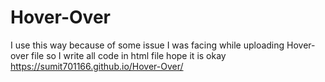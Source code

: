 # Hover-Over
I use this way because of some issue I was facing while uploading Hover-over file so I write all code in html file hope it is okay
 https://sumit701166.github.io/Hover-Over/
